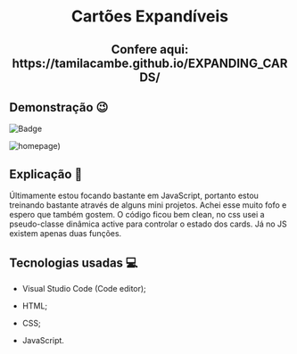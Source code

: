 <h1 align = 'center'> Cartões Expandíveis </h1>
<h2 align = 'center'>Confere aqui: https://tamilacambe.github.io/EXPANDING_CARDS/</h2>

## Demonstração 😉

![Badge](https://img.shields.io/static/v1?label=DEV&message=Tamila&color=fff&style=flat&logo=)

![homepage](https://github.com/TamilaCambe/EXPANDING_CARDS/blob/main/assets/img/gif.gif))

## Explicação 📑
<p>Últimamente estou focando bastante em JavaScript, portanto estou treinando bastante através de alguns mini projetos. Achei esse muito fofo e espero que também gostem. O código ficou bem clean, no css usei a pseudo-classe dinâmica active para controlar o estado dos cards. Já no JS existem apenas duas funções. </p>

## Tecnologias usadas 💻

* Visual Studio Code (Code editor);

* HTML;

* CSS;

* JavaScript. 
